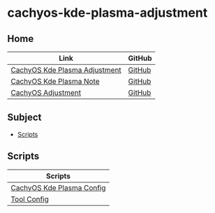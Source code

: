 

# cachyos-kde-plasma-adjustment




## Home

| Link | GitHub |
| ---- | ------ |
| [CachyOS Kde Plasma Adjustment](https://samwhelp.github.io/cachyos-kde-plasma-adjustment/) | [GitHub](https://github.com/samwhelp/cachyos-kde-plasma-adjustment) |
| [CachyOS Kde Plasma Note](https://samwhelp.github.io/note-about-cachyos-kde-plasma/) | [GitHub](https://github.com/samwhelp/note-about-cachyos-kde-plasma) |
| [CachyOS Adjustment](https://samwhelp.github.io/cachyos-adjustment/) | [GitHub](https://github.com/samwhelp/cachyos-adjustment) |




## Subject

* [Scripts](#scripts)




## Scripts

| Scripts |
| ---- |
| [CachyOS Kde Plasma Config](https://github.com/samwhelp/cachyos-kde-plasma-adjustment/tree/main/prototype/main/kde-config/locale/en_us/Breeze-Dark) |
| [Tool Config](https://github.com/samwhelp/cachyos-adjustment/tree/main/prototype/main/tool-config) |
